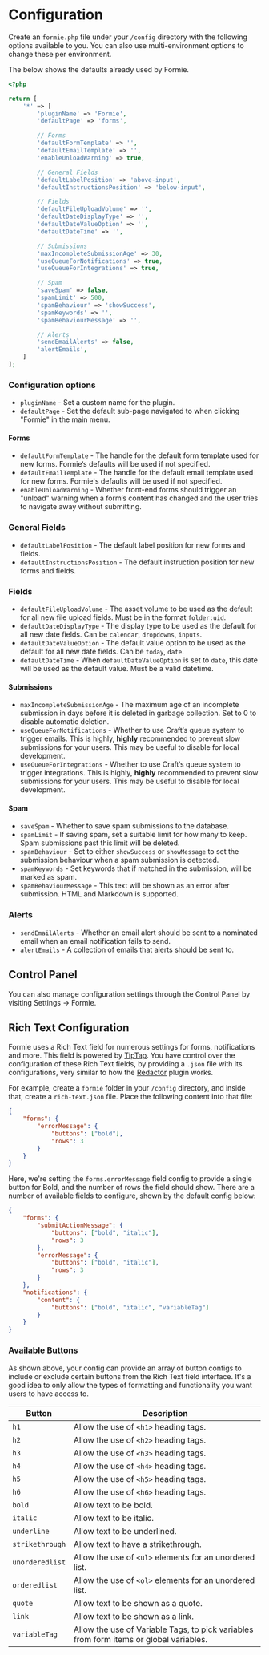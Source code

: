 # Configuration

Create an `formie.php` file under your `/config` directory with the following options available to you. You can also use multi-environment options to change these per environment.

The below shows the defaults already used by Formie.

```php
<?php

return [
    '*' => [
        'pluginName' => 'Formie',
        'defaultPage' => 'forms',

        // Forms
        'defaultFormTemplate' => '',
        'defaultEmailTemplate' => '',
        'enableUnloadWarning' => true,

        // General Fields
        'defaultLabelPosition' => 'above-input',
        'defaultInstructionsPosition' => 'below-input',

        // Fields
        'defaultFileUploadVolume' => '',
        'defaultDateDisplayType' => '',
        'defaultDateValueOption' => '',
        'defaultDateTime' => '',

        // Submissions
        'maxIncompleteSubmissionAge' => 30,
        'useQueueForNotifications' => true,
        'useQueueForIntegrations' => true,

        // Spam
        'saveSpam' => false,
        'spamLimit' => 500,
        'spamBehaviour' => 'showSuccess',
        'spamKeywords' => '',
        'spamBehaviourMessage' => '',

        // Alerts
        'sendEmailAlerts' => false,
        'alertEmails',
    ]
];
```

### Configuration options
- `pluginName` - Set a custom name for the plugin.
- `defaultPage` - Set the default sub-page navigated to when clicking "Formie" in the main menu.

#### Forms
- `defaultFormTemplate` - The handle for the default form template used for new forms. Formie‘s defaults will be used if not specified.
- `defaultEmailTemplate` - The handle for the default email template used for new forms. Formie's defaults will be used if not specified.
- `enableUnloadWarning` - Whether front-end forms should trigger an "unload" warning when a form‘s content has changed and the user tries to navigate away without submitting.

### General Fields
- `defaultLabelPosition` - The default label position for new forms and fields.
- `defaultInstructionsPosition` - The default instruction position for new forms and fields.

### Fields
- `defaultFileUploadVolume` - The asset volume to be used as the default for all new file upload fields. Must be in the format `folder:uid`.
- `defaultDateDisplayType` - The display type to be used as the default for all new date fields. Can be `calendar`, `dropdowns`, `inputs`. 
- `defaultDateValueOption` - The default value option to be used as the default for all new date fields. Can be `today`, `date`. 
- `defaultDateTime` - When `defaultDateValueOption` is set to `date`, this date will be used as the default value. Must be a valid datetime.

#### Submissions
- `maxIncompleteSubmissionAge` - The maximum age of an incomplete submission in days before it is deleted in garbage collection. Set to 0 to disable automatic deletion.
- `useQueueForNotifications` - Whether to use Craft‘s queue system to trigger emails. This is highly, **highly** recommended to prevent slow submissions for your users. This may be useful to disable for local development.
- `useQueueForIntegrations` - Whether to use Craft‘s queue system to trigger integrations. This is highly, **highly** recommended to prevent slow submissions for your users. This may be useful to disable for local development.

#### Spam
- `saveSpam` - Whether to save spam submissions to the database.
- `spamLimit` - If saving spam, set a suitable limit for how many to keep. Spam submissions past this limit will be deleted.
- `spamBehaviour` - Set to either `showSuccess` or `showMessage` to set the submission behaviour when a spam submission is detected.
- `spamKeywords` - Set keywords that if matched in the submission, will be marked as spam.
- `spamBehaviourMessage` - This text will be shown as an error after submission. HTML and Markdown is supported.

### Alerts
- `sendEmailAlerts` - Whether an email alert should be sent to a nominated email when an email notification fails to send.
- `alertEmails` - A collection of emails that alerts should be sent to.

## Control Panel

You can also manage configuration settings through the Control Panel by visiting Settings → Formie.

## Rich Text Configuration
Formie uses a Rich Text field for numerous settings for forms, notifications and more. This field is powered by [TipTap](https://tiptap.scrumpy.io/). You have control over the configuration of these Rich Text fields, by providing a `.json` file with its configurations, very similar to how the [Redactor](https://plugins.craftcms.com/redactor) plugin works.

For example, create a `formie` folder in your `/config` directory, and inside that, create a `rich-text.json` file. Place the following content into that file:

```json
{
    "forms": {
        "errorMessage": {
            "buttons": ["bold"],
            "rows": 3
        }
    }
}
```

Here, we're setting the `forms.errorMessage` field config to provide a single button for Bold, and the number of rows the field should show. There are a number of available fields to configure, shown by the default config below:

```json
{
    "forms": {
        "submitActionMessage": {
            "buttons": ["bold", "italic"],
            "rows": 3
        },
        "errorMessage": {
            "buttons": ["bold", "italic"],
            "rows": 3
        }
    },
    "notifications": {
        "content": {
            "buttons": ["bold", "italic", "variableTag"]
        }
    }
}
```

### Available Buttons
As shown above, your config can provide an array of button configs to include or exclude certain buttons from the Rich Text field interface. It's a good idea to only allow the types of formatting and functionality you want users to have access to.

Button | Description
--- | ---
`h1` | Allow the use of `<h1>` heading tags.
`h2` | Allow the use of `<h2>` heading tags.
`h3` | Allow the use of `<h3>` heading tags.
`h4` | Allow the use of `<h4>` heading tags.
`h5` | Allow the use of `<h5>` heading tags.
`h6` | Allow the use of `<h6>` heading tags.
`bold` | Allow text to be bold.
`italic` | Allow text to be italic.
`underline` | Allow text to be underlined.
`strikethrough` | Allow text to have a strikethrough.
`unorderedlist` | Allow the use of `<ul>` elements for an unordered list.
`orderedlist` | Allow the use of `<ol>` elements for an unordered list.
`quote` | Allow text to be shown as a quote.
`link` | Allow text to be shown as a link.
`variableTag` | Allow the use of Variable Tags, to pick variables from form items or global variables.
